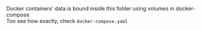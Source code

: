 Docker containers' data is bound inside this folder
using volumes in docker-compose\
Too see how exactly, check `docker-compose.yaml`